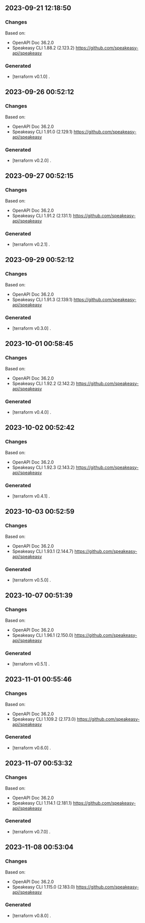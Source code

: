 

## 2023-09-21 12:18:50
### Changes
Based on:
- OpenAPI Doc 36.2.0 
- Speakeasy CLI 1.88.2 (2.123.2) https://github.com/speakeasy-api/speakeasy
### Generated
- [terraform v0.1.0] .

## 2023-09-26 00:52:12
### Changes
Based on:
- OpenAPI Doc 36.2.0 
- Speakeasy CLI 1.91.0 (2.129.1) https://github.com/speakeasy-api/speakeasy
### Generated
- [terraform v0.2.0] .

## 2023-09-27 00:52:15
### Changes
Based on:
- OpenAPI Doc 36.2.0 
- Speakeasy CLI 1.91.2 (2.131.1) https://github.com/speakeasy-api/speakeasy
### Generated
- [terraform v0.2.1] .

## 2023-09-29 00:52:12
### Changes
Based on:
- OpenAPI Doc 36.2.0 
- Speakeasy CLI 1.91.3 (2.139.1) https://github.com/speakeasy-api/speakeasy
### Generated
- [terraform v0.3.0] .

## 2023-10-01 00:58:45
### Changes
Based on:
- OpenAPI Doc 36.2.0 
- Speakeasy CLI 1.92.2 (2.142.2) https://github.com/speakeasy-api/speakeasy
### Generated
- [terraform v0.4.0] .

## 2023-10-02 00:52:42
### Changes
Based on:
- OpenAPI Doc 36.2.0 
- Speakeasy CLI 1.92.3 (2.143.2) https://github.com/speakeasy-api/speakeasy
### Generated
- [terraform v0.4.1] .

## 2023-10-03 00:52:59
### Changes
Based on:
- OpenAPI Doc 36.2.0 
- Speakeasy CLI 1.93.1 (2.144.7) https://github.com/speakeasy-api/speakeasy
### Generated
- [terraform v0.5.0] .

## 2023-10-07 00:51:39
### Changes
Based on:
- OpenAPI Doc 36.2.0 
- Speakeasy CLI 1.96.1 (2.150.0) https://github.com/speakeasy-api/speakeasy
### Generated
- [terraform v0.5.1] .

## 2023-11-01 00:55:46
### Changes
Based on:
- OpenAPI Doc 36.2.0 
- Speakeasy CLI 1.109.2 (2.173.0) https://github.com/speakeasy-api/speakeasy
### Generated
- [terraform v0.6.0] .

## 2023-11-07 00:53:32
### Changes
Based on:
- OpenAPI Doc 36.2.0 
- Speakeasy CLI 1.114.1 (2.181.1) https://github.com/speakeasy-api/speakeasy
### Generated
- [terraform v0.7.0] .

## 2023-11-08 00:53:04
### Changes
Based on:
- OpenAPI Doc 36.2.0 
- Speakeasy CLI 1.115.0 (2.183.0) https://github.com/speakeasy-api/speakeasy
### Generated
- [terraform v0.8.0] .